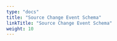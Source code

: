 ```yaml
---
type: "docs"
title: "Source Change Event Schema"
linkTitle: "Source Change Event Schema"
weight: 10
---
```

